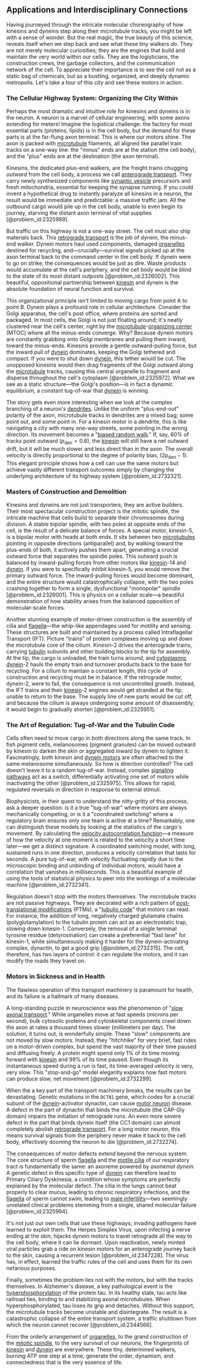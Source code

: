 ## Applications and Interdisciplinary Connections

Having journeyed through the intricate molecular choreography of how kinesins and dyneins step along their microtubule tracks, you might be left with a sense of wonder. But the real magic, the true beauty of this science, reveals itself when we step back and see what these tiny walkers *do*. They are not merely molecular curiosities; they are the engines that build and maintain the very world within our cells. They are the logisticians, the construction crews, the garbage collectors, and the communication network of the cell. To appreciate their importance is to see the cell not as a static bag of chemicals, but as a bustling, organized, and deeply dynamic metropolis. Let's take a tour of this city and see these motors in action.

### The Cellular Highway System: Organizing the City Within

Perhaps the most dramatic and intuitive role for kinesins and dyneins is in the neuron. A neuron is a marvel of cellular engineering, with some axons extending for meters! Imagine the logistical challenge: the factory for most essential parts (proteins, lipids) is in the cell body, but the demand for these parts is at the far-flung axon terminal. This is where our motors shine. The axon is packed with [microtubule](@article_id:164798) filaments, all aligned like parallel train tracks on a one-way line: the "minus" ends are at the station (the cell body), and the "plus" ends are at the destination (the axon terminal).

Kinesins, the dedicated plus-end walkers, are the freight trains chugging *outward* from the cell body, a process we call [anterograde transport](@article_id:162795). They carry newly synthesized components like [synaptic vesicle](@article_id:176703) precursors and fresh mitochondria, essential for keeping the synapse running. If you could invent a hypothetical drug to instantly paralyze all kinesins in a neuron, the result would be immediate and predictable: a massive traffic jam. All the outbound cargo would pile up in the cell body, unable to even begin its journey, starving the distant axon terminal of vital supplies [@problem_id:2325989].

But traffic on this highway is not a one-way street. The cell must also ship materials back. This [retrograde transport](@article_id:169530) is the job of dynein, the minus-end walker. Dynein motors haul used components, damaged [organelles](@article_id:154076) destined for recycling, and—crucially—survival signals picked up at the axon terminal back to the command center in the cell body. If dynein were to go on strike, the consequences would be just as dire. Waste products would accumulate at the cell's periphery, and the cell body would be blind to the state of its most distant outposts [@problem_id:2326002]. This beautiful, oppositional partnership between [kinesin](@article_id:163849) and dynein is the absolute foundation of neural function and survival.

This organizational principle isn't limited to moving cargo from point A to point B. Dynein plays a profound role in cellular architecture. Consider the Golgi apparatus, the cell's post office, where proteins are sorted and packaged. In most cells, the Golgi is not just floating around; it's neatly clustered near the cell's center, right by the [microtubule](@article_id:164798)-[organizing center](@article_id:271366) (MTOC) where all the minus-ends converge. Why? Because dynein motors are constantly grabbing onto Golgi membranes and pulling them inward, toward the minus-ends. Kinesins provide a gentle outward-pulling force, but the inward pull of [dynein](@article_id:163216) dominates, keeping the Golgi tethered and compact. If you were to shut down [dynein](@article_id:163216), this tether would be cut. The unopposed kinesins would then drag fragments of the Golgi outward along the [microtubule](@article_id:164798) tracks, causing this central organelle to fragment and disperse throughout the cell's cytoplasm [@problem_id:2325972]. What we see as a static structure—the Golgi's position—is in fact a dynamic equilibrium, a constant tug-of-war that [dynein](@article_id:163216) is winning.

The story gets even more interesting when we look at the complex branching of a neuron's [dendrites](@article_id:159009). Unlike the uniform "plus-end-out" polarity of the axon, microtubule tracks in dendrites are a mixed bag; some point out, and some point in. For a kinesin motor in a dendrite, this is like navigating a city with many one-way streets, some pointing in the wrong direction. Its movement becomes a "[biased random walk](@article_id:141594)." If, say, 60% of tracks point outward ($p_{\mathrm{den}} = 0.6$), the [kinesin](@article_id:163849) will still have a net outward drift, but it will be much slower and less direct than in the axon. The overall velocity is directly proportional to the degree of polarity bias, $(2p_{\mathrm{den}} - 1)$. This elegant principle shows how a cell can use the same motors but achieve vastly different transport outcomes simply by changing the underlying architecture of its highway system [@problem_id:2732321].

### Masters of Construction and Demolition

Kinesins and dyneins are not just transporters; they are active builders. Their most spectacular construction project is the mitotic spindle, the intricate machine that cells build to separate their chromosomes during division. A stable bipolar spindle, with two poles at opposite ends of the cell, is the result of a delicate balance of forces. A special motor, kinesin-5, is a bipolar motor with heads at both ends. It sits between two [microtubules](@article_id:139377) pointing in opposite directions (antiparallel) and, by walking toward the plus-ends of both, it actively pushes them apart, generating a crucial outward force that separates the spindle poles. This outward push is balanced by inward-pulling forces from other motors like [kinesin](@article_id:163849)-14 and [dynein](@article_id:163216). If you were to specifically inhibit kinesin-5, you would remove the primary outward force. The inward-pulling forces would become dominant, and the entire structure would catastrophically collapse, with the two poles crashing together to form a single, dysfunctional "monopolar" spindle [@problem_id:2326001]. This is physics on a cellular scale—a beautiful demonstration of how stability arises from the balanced opposition of molecular-scale forces.

Another stunning example of motor-driven construction is the assembly of cilia and [flagella](@article_id:144667)—the whip-like appendages used for motility and sensing. These structures are built and maintained by a process called Intraflagellar Transport (IFT). Picture "trains" of protein complexes moving up and down the microtubule core of the cilium. Kinesin-2 drives the anterograde trains, carrying [tubulin](@article_id:142197) subunits and other building blocks to the tip for assembly. At the tip, the cargo is unloaded, the train turns around, and [cytoplasmic dynein](@article_id:184510)-2 hauls the empty train and turnover products back to the base for recycling. For a cilium to maintain a constant length, this cycle of construction and recycling must be in balance. If the retrograde motor, dynein-2, were to fail, the consequence is not uncontrolled growth. Instead, the IFT trains and their [kinesin](@article_id:163849)-2 engines would get stranded at the tip, unable to return to the base. The supply line of new parts would be cut off, and because the cilium is always undergoing some amount of disassembly, it would begin to gradually shorten [@problem_id:2325951].

### The Art of Regulation: Tug-of-War and the Tubulin Code

Cells often need to move cargo in both directions along the same track. In fish pigment cells, melanosomes (pigment granules) can be moved outward by kinesin to darken the skin or aggregated inward by dynein to lighten it. Fascinatingly, both kinesin and [dynein motors](@article_id:154623) are often attached to the same melanosome simultaneously. So how is direction controlled? The cell doesn't leave it to a random tug-of-war. Instead, complex [signaling pathways](@article_id:275051) act as a switch, differentially activating one set of motors while inactivating the other [@problem_id:2325975]. This allows for rapid, regulated reversals in direction in response to external stimuli.

Biophysicists, in their quest to understand the nitty-gritty of this process, ask a deeper question: is it a true "tug-of-war" where motors are always mechanically competing, or is it a "coordinated switching" where a regulatory brain ensures only one team is active at a time? Remarkably, one can distinguish these models by looking at the statistics of the cargo's movement. By calculating the [velocity autocorrelation function](@article_id:141927)—a measure of how the velocity at one moment is related to the velocity a short time later—we get a distinct signature. A coordinated switching model, with long, sustained runs in one direction, produces a velocity correlation that lasts for seconds. A pure tug-of-war, with velocity fluctuating rapidly due to the microscopic binding and unbinding of individual motors, would have a correlation that vanishes in milliseconds. This is a beautiful example of using the tools of statistical physics to peer into the workings of a molecular machine [@problem_id:2732341].

Regulation doesn't stop with the motors themselves. The microtubule tracks are not passive highways. They are decorated with a rich pattern of [post-translational modifications](@article_id:137937) (PTMs), a "[tubulin code](@article_id:197059)" that motors can read. For instance, the addition of long, negatively charged glutamate chains (polyglutamylation) to the tubulin protein can act as an electrostatic trap, slowing down kinesin-1. Conversely, the removal of a single terminal tyrosine residue (detyrosination) can create a preferential "fast lane" for kinesin-1, while simultaneously making it harder for the dynein-activating complex, dynactin, to get a good grip [@problem_id:2732315]. The cell, therefore, has two layers of control: it can regulate the motors, and it can modify the roads they travel on.

### Motors in Sickness and in Health

The flawless operation of this transport machinery is paramount for health, and its failure is a hallmark of many diseases.

A long-standing puzzle in neuroscience was the phenomenon of "[slow axonal transport](@article_id:171275)." While organelles move at fast speeds (microns per second), bulk cytosolic proteins and cytoskeletal components crawl down the axon at rates a thousand times slower (millimeters per day). The solution, it turns out, is wonderfully simple. These "slow" components are not moved by slow motors. Instead, they "hitchhike" for very brief, fast rides on a motor-driven complex, but spend the vast majority of their time paused and diffusing freely. A protein might spend only 1% of its time moving forward with [kinesin](@article_id:163849) and 99% of its time paused. Even though its instantaneous speed during a run is fast, its time-averaged velocity is very, very slow. This "stop-and-go" model elegantly explains how fast motors can produce slow, net movement [@problem_id:2732299].

When the a key part of the transport machinery breaks, the results can be devastating. Genetic mutations in the `DCTN1` gene, which codes for a crucial subunit of the [dynein](@article_id:163216)-activator dynactin, can cause [motor neuron](@article_id:178469) disease. A defect in the part of dynactin that binds the microtubule (the CAP-Gly domain) impairs the initiation of retrograde runs. An even more severe defect in the part that binds dynein itself (the CC1 domain) can almost completely abolish [retrograde transport](@article_id:169530). For a long motor neuron, this means survival signals from the periphery never make it back to the cell body, effectively dooming the neuron to die [@problem_id:2732274].

The consequences of motor defects extend beyond the nervous system. The core structure of sperm [flagella](@article_id:144667) and the [motile cilia](@article_id:263335) of our respiratory tract is fundamentally the same: an axoneme powered by *axonemal dynein*. A genetic defect in this specific type of [dynein](@article_id:163216) can therefore lead to Primary Ciliary Dyskinesia, a condition whose symptoms are perfectly explained by the molecular defect. The cilia in the lungs cannot beat properly to clear mucus, leading to chronic respiratory infections, and the [flagella](@article_id:144667) of sperm cannot swim, leading to [male infertility](@article_id:149324)—two seemingly unrelated clinical problems stemming from a single, shared molecular failure [@problem_id:2325994].

It's not just our own cells that use these highways; invading pathogens have learned to exploit them. The Herpes Simplex Virus, upon infecting a nerve ending at the skin, hijacks dynein motors to travel retrograde all the way to the cell body, where it can lie dormant. Upon reactivation, newly minted viral particles grab a ride on kinesin motors for an anterograde journey back to the skin, causing a recurrent lesion [@problem_id:2347228]. The virus has, in effect, learned the traffic rules of the cell and uses them for its own nefarious purposes.

Finally, sometimes the problem lies not with the motors, but with the tracks themselves. In Alzheimer's disease, a key pathological event is the [hyperphosphorylation](@article_id:171798) of the protein tau. In its healthy state, tau acts like railroad ties, binding to and stabilizing axonal microtubules. When hyperphosphorylated, tau loses its grip and detaches. Without this support, the microtubule tracks become unstable and disintegrate. The result is a catastrophic collapse of the entire transport system, a traffic shutdown from which the neuron cannot recover [@problem_id:2344566].

From the orderly arrangement of [organelles](@article_id:154076), to the grand construction of the [mitotic spindle](@article_id:139848), to the very survival of our neurons, the fingerprints of [kinesin](@article_id:163849) and [dynein](@article_id:163216) are everywhere. These tiny, determined walkers, burning ATP one step at a time, generate the order, dynamism, and connectedness that is the very essence of life.
